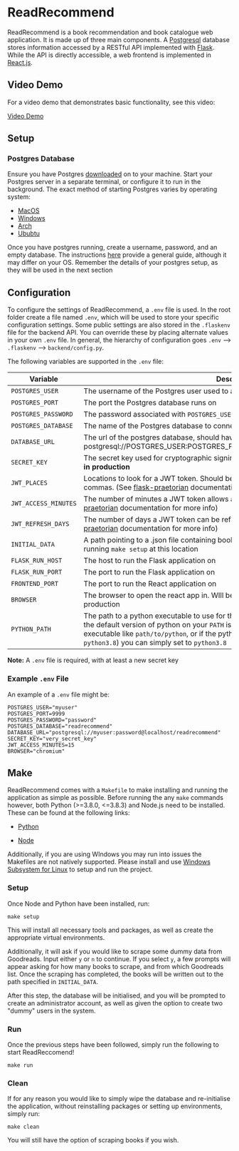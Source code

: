 # ReadRecommend

ReadRecommend is a book recommendation and book catalogue web application. It is made up of three main components. A [Postgresql](https://www.postgresql.org/) database stores information accessed by a RESTful API implemented with [Flask](https://flask.palletsprojects.com/en/1.1.x/). While the API is directly accessible, a web frontend is implemented in [React.js](https://www.postgresql.org/).

## Video Demo

For a video demo that demonstrates basic functionality, see this video:

[Video Demo](https://www.youtube.com/watch?v=0DTfXklQi60/)

## Setup

### Postgres Database

Ensure you have Postgres [downloaded](https://www.postgresql.org/download/) on to your machine.
Start your Postgres server in a separate terminal, or configure it to run in the background. The exact method of starting Postgres varies by operating system:

-   [MacOS](https://chartio.com/resources/tutorials/how-to-start-postgresql-server-on-mac-os-x/)
-   [Windows](https://stackoverflow.com/questions/36629963/how-can-i-start-postgresql-on-windows)
-   [Arch](https://wiki.archlinux.org/index.php/PostgreSQL)
-   [Ububtu](https://www.digitalocean.com/community/tutorials/how-to-install-and-use-postgresql-on-ubuntu-18-04)

Once you have postgres running, create a username, password, and an empty database. The instructions [here](https://medium.com/coding-blocks/creating-user-database-and-adding-access-on-postgresql-8bfcd2f4a91e) provide a general guide, although it may differ on your OS. Remember the details of your postgres setup, as they will be used in the next section

## Configuration

To configure the settings of ReadRecommend, a `.env` file is used. In the root folder create a file named `.env`, which will be used to store your specific configuration settings. Some public settings are also stored in the `.flaskenv` file for the backend API. You can override these by placing alternate values in your own `.env` file. In general, the hierarchy of configuration goes `.env` --> `.flaskenv` --> `backend/config.py`.

The following variables are supported in the `.env` file:

| Variable             | Description                                                  | Default Value                                                |
| -------------------- | ------------------------------------------------------------ | ------------------------------------------------------------ |
| `POSTGRES_USER`      | The username of the Postgres user used to access the database | postgres                                                     |
| `POSTGRES_PORT`      | The port the Postgres database runs on                       | 5432                                                         |
| `POSTGRES_PASSWORD`  | The password associated with `POSTGRES_USER`                 | test123                                                      |
| `POSTGRES_DATABASE`  | The name of the Postgres database to connect to              | test                                                         |
| `DATABASE_URL`       | The url of the postgres database, should have the form postgresql://POSTGRES_USER:POSTGRES_PASSWORD@hostname/POSTGRES_DATABASE | postgresql://postgres:test123@localhost/test                 |
| `SECRET_KEY`         | The secret key used for cryptographic signing of cookies. **Must be changed from default in production** | **Do not use default in production**                         |
| `JWT_PLACES`         | Locations to look for a JWT token. Should be one string, with places seperated by commas. (See [flask-praetorian](https://flask-praetorian.readthedocs.io/en/latest/notes.html) documentation for more info) | cookie,header                                                |
| `JWT_ACCESS_MINUTES` | The number of minutes a JWT token allows access to protected routes. (see [flask-praetorian](https://flask-praetorian.readthedocs.io/en/latest/notes.html) documentation for more info) | 30                                                           |
| `JWT_REFRESH_DAYS`   | The number of days a JWT token can be refreshed once it has expired. (see [flask-praetorian](https://flask-praetorian.readthedocs.io/en/latest/notes.html) documentation for more info) | 7                                                            |
| `INITIAL_DATA`       | A path pointing to a .json file containing book data. Such a file will be autegenerated when running `make setup` at this location | books.json                                                   |
| `FLASK_RUN_HOST`     | The host to run the Flask application on                     | localhost                                                    |
| `FLASK_RUN_PORT`     | The port to run the Flask application on                     | 5000                                                         |
| `FRONTEND_PORT`      | The port to run the React application on                     | 3000                                                         |
| `BROWSER`            | The browser to open the react app in. WIll be ignored if application is configured for production | Will use system default browser                              |
| `PYTHON_PATH`        | The path to a python executable to use for the project. Must be `>=3.8.0, <=3.8.3`. Useful if the default version of python on your `PATH` is not compatible. Can either be a full path to the executable like `path/to/python`, or if the python executable is already inm your path (e.g. as `python3.8`) you can simply set to `python3.8` | By default will use the version attatched to `python` in your `PATH` |

**Note:** A `.env` file is required, with at least a new secret key

### Example `.env` File

An example of a `.env` file might be:

```shell
POSTGRES_USER="myuser"
POSTGRES_PORT=9999
POSTGRES_PASSWORD="password"
POSTGRES_DATABASE="readrecommend"
DATABASE_URL="postgresql://myuser:password@localhost/readrecommend"
SECRET_KEY="very_secret_key"
JWT_ACCESS_MINUTES=15
BROWSER="chromium"
```

## Make

ReadRecommend comes with a `Makefile` to make installing and running the application as simple as possible. Before running the any `make` commands however, both Python (>=3.8.0, <=3.8.3) and Node.js need to be installed. These can be found at the following links:

-   [Python](https://www.python.org/downloads/)

-   [Node](https://nodejs.org/en/download/)



Additionally, if you are using WIndows you may run into issues the Makefiles are not natively supported. Please install and use [Windows Subsystem for Linux](https://docs.microsoft.com/en-us/windows/wsl/install-win10) to setup and run the project.

### Setup

Once Node and Python have been installed, run:

```shell
make setup
```

This will install all necessary tools and packages, as well as create the appropriate virtual environments.

Additionally, it will ask if you would like to scrape some dummy data from Goodreads. Input either `y` or `n` to continue. If you select `y`, a few prompts will appear asking for how many books to scrape, and from which Goodreads list. Once the scraping has completed, the books will be written out to the path specified in `INITIAL_DATA`.

After this step, the database will be initialised, and you will be prompted to create an administrator account, as well as given the option to create two "dummy" users in the system.

### Run

Once the previous steps have been followed, simply run the following to start ReadReccomend!

```shell
make run
```

### Clean

If for any reason you would like to simply wipe the database and re-initialise the application, without reinstalling packages or setting up environments, simply run:

```shell
make clean
```

You will still have the option of scraping books if you wish.
